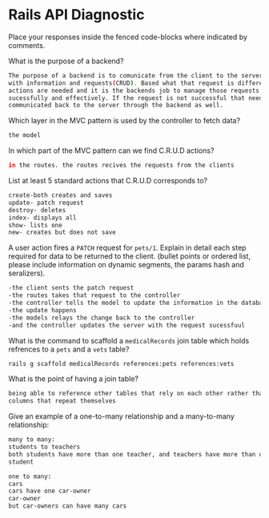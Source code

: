 # Rails API Diagnostic

Place your responses inside the fenced code-blocks where indicated by comments.


What is the purpose of a backend?

```bash
The purpose of a backend is to comunicate from the client to the server/database
with information and requests(CRUD). Based what that request is different
actions are needed and it is the backends job to manage those requests
sucessfully and effectively. If the request is not successful that needs to be
communicated back to the server through the backend as well.
```

Which layer in the MVC pattern is used by the controller to fetch data?

```bash
the model
```

In which part of the MVC pattern can we find C.R.U.D actions?

```bash
in the routes. the routes recives the requests from the clients

```
List at least 5 standard actions that C.R.U.D corresponds to?

```bash
create-both creates and saves
update- patch request
destroy- deletes
index- displays all
show- lists one
new- creates but does not save
```

A user action fires a `PATCH` request for `pets/1`. Explain in detail each step
required for data to be returned to the client. (bullet points or ordered list,
please include information on dynamic segments, the params hash and seralizers).

```bash
-the client sents the patch request
-the routes takes that request to the controller
-the controller tells the model to update the information in the database
-the update happens
-the models relays the change back to the controller
-and the controller updates the server with the request sucessfuul
```

What is the command to scaffold a `medicalRecords` join table which holds
refrences to a `pets` and a `vets` table?

```bash
rails g scaffold medicalRecords references:pets references:vets
```

What is the point of having a join table?

```bash
being able to reference other tables that rely on each other rather than having
columns that repeat themselves
```

Give an example of a one-to-many relationship and a many-to-many relationship:

```bash
many to many:
students to teachers
both students have more than one teacher, and teachers have more than one
student

one to many:
cars
cars have one car-owner
car-owner
but car-owners can have many cars
```
